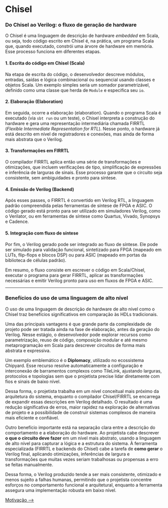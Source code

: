 # Chisel

### Do Chisel ao Verilog: o fluxo de geração de hardware

O Chisel é uma linguagem de descrição de hardware *embedded* em Scala, ou seja, todo código escrito em Chisel é, na prática, um programa Scala que, quando executado, constrói uma árvore de hardware em memória. Esse processo funciona em diferentes etapas.

#### 1. Escrita do código em Chisel (Scala)  
Na etapa de escrita do código, o desenvolvedor descreve módulos, entradas, saídas e lógica combinacional ou sequencial usando classes e objetos Scala. Um exemplo simples seria um somador parametrizável, definido como uma classe que herda de `Module` e especifica seu `io`.

#### 2. Elaboração (Elaboration)  
Em seguida, ocorre a elaboração (elaboration). Quando o programa Scala é executado (via `sbt run` ou um teste), o Chisel interpreta a construção do hardware e gera uma representação intermediária chamada FIRRTL (*Flexible Intermediate Representation for RTL*). Nesse ponto, o hardware já está descrito em nível de registradores e conexões, mas ainda de forma mais abstrata que o Verilog.

#### 3. Transformações em FIRRTL
O compilador FIRRTL aplica então uma série de transformações e otimizações, que incluem verificações de tipo, simplificação de expressões e inferência de larguras de sinais. Esse processo garante que o circuito seja consistente, sem ambiguidades e pronto para síntese.

#### 4. Emissão de Verilog (Backend) 
Após esses passes, o FIRRTL é convertido em Verilog RTL, a linguagem padrão compreendida pelas ferramentas de síntese de FPGA e ASIC. O código gerado está pronto para ser utilizado em simuladores Verilog, como o Verilator, ou em ferramentas de síntese como Quartus, Vivado, Synopsys e Cadence.

#### 5. Integração com fluxo de síntese  
Por fim, o Verilog gerado pode ser integrado ao fluxo de síntese. Ele pode ser simulado para validação funcional, sintetizado para FPGA (mapeado em LUTs, flip-flops e blocos DSP) ou para ASIC (mapeado em portas da biblioteca de células padrão).

Em resumo, o fluxo consiste em escrever o código em Scala/Chisel, executar o programa para gerar FIRRTL, aplicar as transformações necessárias e emitir Verilog pronto para uso em fluxos de FPGA e ASIC.

---

### Benefícios do uso de uma linguagem de alto nível

O uso de uma linguagem de descrição de hardware de alto nível como o Chisel traz benefícios significativos em comparação às HDLs tradicionais.  

Uma das principais vantagens é que grande parte da complexidade de projeto pode ser tratada ainda na fase de elaboração, antes da geração do Verilog. Nesse estágio, o desenvolvedor pode explorar recursos como parametrização, reuso de código, composição modular e até mesmo metaprogramação em Scala para descrever circuitos de forma mais abstrata e expressiva.  

Um exemplo emblemático é o **Diplomacy**, utilizado no ecossistema Chipyard. Esse recurso resolve automaticamente a configuração e interconexão de barramentos complexos como TileLink, ajustando larguras, protocolos e topologias sem que o projetista precise lidar diretamente com fios e sinais de baixo nível.  

Dessa forma, o projetista trabalha em um nível conceitual mais próximo da arquitetura do sistema, enquanto o compilador Chisel/FIRRTL se encarrega de expandir essas descrições em Verilog detalhado. O resultado é uma redução significativa de erros, maior rapidez na exploração de alternativas de projeto e a possibilidade de construir sistemas complexos de maneira mais eficiente e confiável.

Outro benefício importante está na separação clara entre a descrição do comportamento e a elaboração do hardware. Ao projetista cabe descrever **o que o circuito deve fazer** em um nível mais abstrato, usando a linguagem de alto nível para capturar a lógica e a estrutura do sistema. À ferramenta especializada (FIRRTL e backends do Chisel) cabe a tarefa de **como gerar** o Verilog final, aplicando otimizações, inferências de largura e transformações que muitas vezes seriam trabalhosas ou propensas a erro se feitas manualmente. 

Dessa forma, o Verilog produzido tende a ser mais consistente, otimizado e menos sujeito a falhas humanas, permitindo que o projetista concentre esforços no comportamento funcional e arquitetural, enquanto a ferramenta assegura uma implementação robusta em baixo nível.

[Motivação ⟶](motivacao.md)


